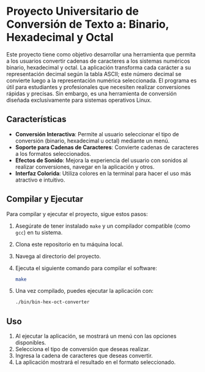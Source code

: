 # Proyecto Universitario de Conversión de Texto a: Binario, Hexadecimal y Octal

Este proyecto tiene como objetivo desarrollar una herramienta que permita a los usuarios convertir cadenas de caracteres a los sistemas numéricos binario, hexadecimal y octal. La aplicación transforma cada carácter a su representación decimal según la tabla ASCII; este número decimal se convierte luego a la representación numérica seleccionada. El programa es útil para estudiantes y profesionales que necesiten realizar conversiones rápidas y precisas. Sin embargo, es una herramienta de conversión diseñada exclusivamente para sistemas operativos Linux.

## Características

- **Conversión Interactiva**: Permite al usuario seleccionar el tipo de conversión (binario, hexadecimal u octal) mediante un menú.
- **Soporte para Cadenas de Caracteres**: Convierte cadenas de caracteres a los formatos seleccionados.
- **Efectos de Sonido**: Mejora la experiencia del usuario con sonidos al realizar conversiones, navegar en la aplicación y otros.
- **Interfaz Colorida**: Utiliza colores en la terminal para hacer el uso más atractivo e intuitivo.

## Compilar y Ejecutar

Para compilar y ejecutar el proyecto, sigue estos pasos:

1. Asegúrate de tener instalado `make` y un compilador compatible (como `gcc`) en tu sistema.
2. Clona este repositorio en tu máquina local.
3. Navega al directorio del proyecto.
4. Ejecuta el siguiente comando para compilar el software:

   ```bash
   make
   ```
5. Una vez compilado, puedes ejecutar la aplicación con:
   ```bash
   ./bin/bin-hex-oct-converter
   ```

## Uso

1. Al ejecutar la aplicación, se mostrará un menú con las opciones disponibles.
2. Selecciona el tipo de conversión que deseas realizar.
3. Ingresa la cadena de caracteres que deseas convertir.
4. La aplicación mostrará el resultado en el formato seleccionado.